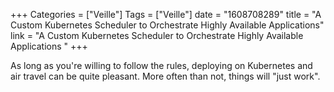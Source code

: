 +++
Categories = ["Veille"]
Tags = ["Veille"]
date = "1608708289"
title = "A Custom Kubernetes Scheduler to Orchestrate Highly Available Applications"
link = "A Custom Kubernetes Scheduler to Orchestrate Highly Available Applications "
+++

As long as you're willing to follow the rules, deploying on Kubernetes and air travel can be quite pleasant. More often than not, things will "just work".
